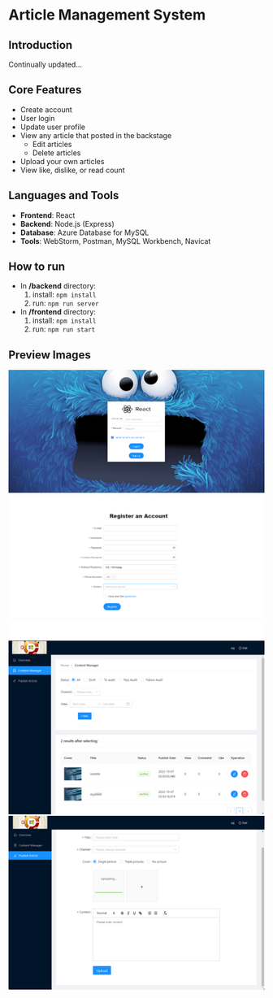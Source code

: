 # Article Management System

## Introduction
Continually updated...

## Core Features
+ Create account
+ User login
+ Update user profile
+ View any article that posted in the backstage
  + Edit articles
  + Delete articles
+ Upload your own articles
+ View like, dislike, or read count

## Languages and Tools
+ **Frontend**: React
+ **Backend**: Node.js (Express)
+ **Database**: Azure Database for MySQL
+ **Tools**: WebStorm, Postman, MySQL Workbench, Navicat

## How to run
+ In **/backend** directory:
  1. install: `npm install`
  2. run: `npm run server`
+ In **/frontend** directory:
  1. install:  `npm install`
  2. run: `npm run start`

## Preview Images
![](/img/login.png)
![](/img/register.png)
![](/img/content-manager.png)
![](/img/publish.png)
